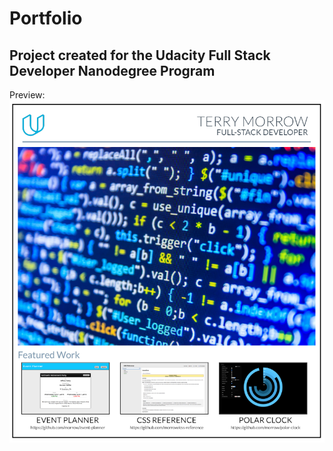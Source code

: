 # Portfolio #
## Project created for the Udacity Full Stack Developer Nanodegree Program ##

Preview: 
![preview image](images/preview.png)
